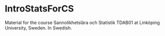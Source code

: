 # IntroStatsForCS
Material for the course Sannolikhetslära och Statistik TDAB01 at Linköping University, Sweden. In Swedish.
